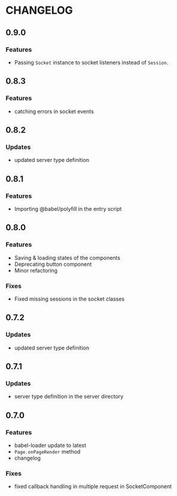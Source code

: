 # CHANGELOG

## 0.9.0
### Features
- Passing `Socket` instance to socket listeners instead of `Session`.

## 0.8.3
### Features
- catching errors in socket events

## 0.8.2
### Updates
- updated server type definition

## 0.8.1
### Features
- Importing @babel/polyfill in the entry script

## 0.8.0
### Features
- Saving & loading states of the components
- Deprecating button component
- Minor refactoring
### Fixes
- Fixed missing sessions in the socket classes

## 0.7.2
### Updates
- updated server type definition

## 0.7.1
### Updates
- server type definition in the server directory

## 0.7.0
### Features
- babel-loader update to latest
- `Page.onPageRender` method
- changelog
### Fixes
- fixed callback handling in multiple request in SocketComponent